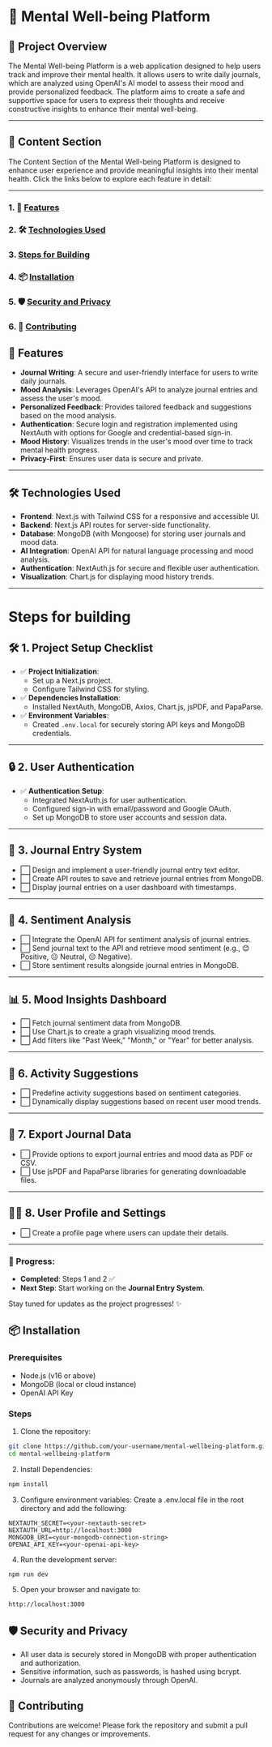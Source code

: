 # 🌟 Mental Well-being Platform

## 📝 Project Overview
The Mental Well-being Platform is a web application designed to help users track and improve their mental health. It allows users to write daily journals, which are analyzed using OpenAI's AI model to assess their mood and provide personalized feedback. The platform aims to create a safe and supportive space for users to express their thoughts and receive constructive insights to enhance their mental well-being.

---

## 🌟 **Content Section**

The Content Section of the Mental Well-being Platform is designed to enhance user experience and provide meaningful insights into their mental health. Click the links below to explore each feature in detail:  

---

### 1. 🚀 [Features](#🚀-features)
### 2. 🛠️ [Technologies Used](#🛠️-technologies-used)
### 3. [Steps for Building](#steps-for-building)
### 4. 📦 [Installation](#📦-installation)
### 5. 🛡️ [Security and Privacy](#🛡️-security-and-privacy)
### 6. 🤝 [Contributing](#🤝-contributing)


## 🚀 Features
- **Journal Writing**: A secure and user-friendly interface for users to write daily journals.
- **Mood Analysis**: Leverages OpenAI's API to analyze journal entries and assess the user's mood.
- **Personalized Feedback**: Provides tailored feedback and suggestions based on the mood analysis.
- **Authentication**: Secure login and registration implemented using NextAuth with options for Google and credential-based sign-in.
- **Mood History**: Visualizes trends in the user's mood over time to track mental health progress.
- **Privacy-First**: Ensures user data is secure and private.

---

## 🛠️ Technologies Used
- **Frontend**: Next.js with Tailwind CSS for a responsive and accessible UI.
- **Backend**: Next.js API routes for server-side functionality.
- **Database**: MongoDB (with Mongoose) for storing user journals and mood data.
- **AI Integration**: OpenAI API for natural language processing and mood analysis.
- **Authentication**: NextAuth.js for secure and flexible user authentication.
- **Visualization**: Chart.js for displaying mood history trends.

---

# Steps for building

## 🛠️ **1. Project Setup Checklist**  
- ✅ **Project Initialization**:  
  - Set up a Next.js project.  
  - Configure Tailwind CSS for styling.  
- ✅ **Dependencies Installation**:  
  - Installed NextAuth, MongoDB, Axios, Chart.js, jsPDF, and PapaParse.  
- ✅ **Environment Variables**:  
  - Created `.env.local` for securely storing API keys and MongoDB credentials.  

---

## 🔒 **2. User Authentication**  
- ✅ **Authentication Setup**:  
  - Integrated NextAuth.js for user authentication.  
  - Configured sign-in with email/password and Google OAuth.  
  - Set up MongoDB to store user accounts and session data.  

---

## 📝 **3. Journal Entry System**  
- ⬜ Design and implement a user-friendly journal entry text editor.  
- ⬜ Create API routes to save and retrieve journal entries from MongoDB.  
- ⬜ Display journal entries on a user dashboard with timestamps.  

---

## 🧠 **4. Sentiment Analysis**  
- ⬜ Integrate the OpenAI API for sentiment analysis of journal entries.  
- ⬜ Send journal text to the API and retrieve mood sentiment (e.g., 😊 Positive, 😐 Neutral, 😔 Negative).  
- ⬜ Store sentiment results alongside journal entries in MongoDB.  

---

## 📊 **5. Mood Insights Dashboard**  
- ⬜ Fetch journal sentiment data from MongoDB.  
- ⬜ Use Chart.js to create a graph visualizing mood trends.  
- ⬜ Add filters like "Past Week," "Month," or "Year" for better analysis.  

---

## 🎯 **6. Activity Suggestions**  
- ⬜ Predefine activity suggestions based on sentiment categories.  
- ⬜ Dynamically display suggestions based on recent user mood trends.  

---

## 📂 **7. Export Journal Data**  
- ⬜ Provide options to export journal entries and mood data as PDF or CSV.  
- ⬜ Use jsPDF and PapaParse libraries for generating downloadable files.  

---

## 🧑‍💻 **8. User Profile and Settings**  
- ⬜ Create a profile page where users can update their details.    

---

### 🎉 Progress:  
- **Completed**: Steps 1 and 2 ✅  
- **Next Step**: Start working on the **Journal Entry System**.  

Stay tuned for updates as the project progresses! ✨  



## 📦 Installation

### Prerequisites
- Node.js (v16 or above)
- MongoDB (local or cloud instance)
- OpenAI API Key

### Steps
1. Clone the repository:
 ```bash
 git clone https://github.com/your-username/mental-wellbeing-platform.git
 cd mental-wellbeing-platform
 ```
2. Install Dependencies:
 ```bash
 npm install
 ```
3. Configure environment variables: Create a .env.local file in the root directory and add the following:
 ```env
 NEXTAUTH_SECRET=<your-nextauth-secret>
 NEXTAUTH_URL=http://localhost:3000
 MONGODB_URI=<your-mongodb-connection-string>
 OPENAI_API_KEY=<your-openai-api-key>
 ```
4. Run the development server:
 ```bash
 npm run dev
 ```
5. Open your browser and navigate to:
 ```bash
 http://localhost:3000
 ```

## 🛡️ Security and Privacy
 - All user data is securely stored in MongoDB with proper authentication and
    authorization.
 - Sensitive information, such as passwords, is hashed using bcrypt.
 - Journals are analyzed anonymously through OpenAI.

## 🤝 Contributing
Contributions are welcome! Please fork the repository and submit a pull request for any changes or improvements.

